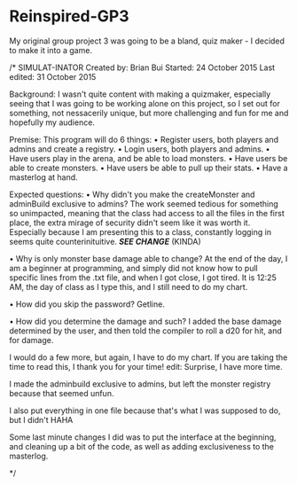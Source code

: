 # Reinspired-GP3
My original group project 3 was going to be a bland, quiz maker - I decided to make it into a game.

/*
SIMULAT-INATOR
Created by:  Brian Bui
Started:  24 October 2015
Last edited:  31 October 2015

Background:  I wasn't quite content with making a quizmaker, especially seeing that I was going to be working alone on this project,
so I set out for something, not nessacerily unique, but more challenging and fun for me and hopefully my audience.

Premise:  This program will do 6 things:
•  Register users, both players and admins and create a registry.
•  Login users, both players and admins.
•  Have users play in the arena, and be able to load monsters.
•  Have users be able to create monsters.
•  Have users be able to pull up their stats.
•  Have a masterlog at hand.

Expected questions:
•  Why didn't you make the createMonster and adminBuild exclusive to admins?
The work seemed tedious for something so unimpacted, meaning that the class had access to all the files in the first place, the
extra mirage of security didn't seem like it was worth it.  Especially because I am presenting this to a class, constantly logging
in seems quite counterinituitive.  *****SEE CHANGE***** (KINDA)

•  Why is only monster base damage able to change?
At the end of the day, I am a beginner at programming, and simply did not know how to pull specific lines from the .txt file, and
when I got close, I got tired.  It is 12:25 AM, the day of class as I type this, and I still need to do my chart.

•  How did you skip the password?
Getline.

•  How did you determine the damage and such?
I added the base damage determined by the user, and then told the compiler to roll a d20 for hit,  and for damage.

I would do a few more, but again, I have to do my chart.  If you are taking the time to read this, I thank you for your time!
edit:  Surprise, I have more time.

I made the adminbuild exclusive to admins, but left the monster registry because that seemed unfun.

I also put everything in one file because that's what I was supposed to do, but I didn't HAHA

Some last minute changes I did was to put the interface at the beginning, and cleaning up a bit of the code, as well  as adding
exclusiveness to the masterlog.





*/
